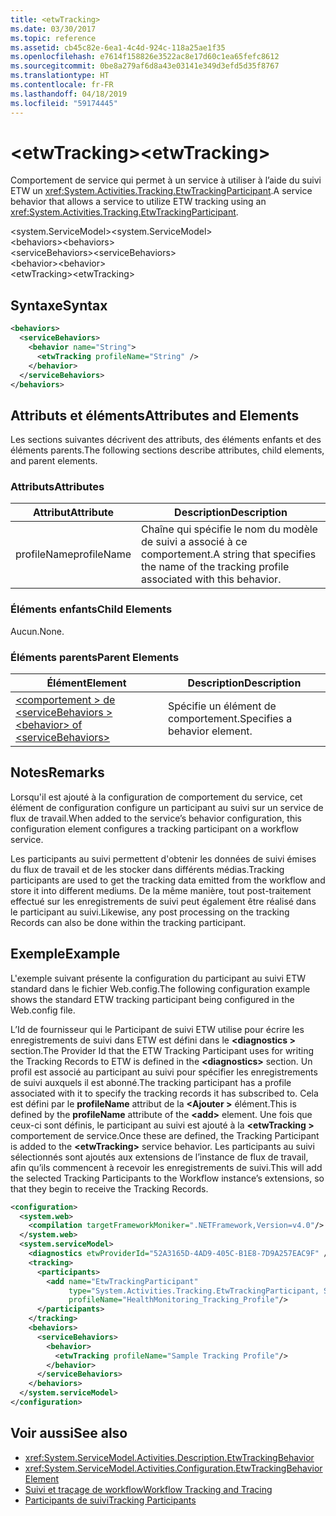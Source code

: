 ```yaml
---
title: <etwTracking>
ms.date: 03/30/2017
ms.topic: reference
ms.assetid: cb45c82e-6ea1-4c4d-924c-118a25ae1f35
ms.openlocfilehash: e7614f158826e3522ac8e17d60c1ea65fefc8612
ms.sourcegitcommit: 0be8a279af6d8a43e03141e349d3efd5d35f8767
ms.translationtype: HT
ms.contentlocale: fr-FR
ms.lasthandoff: 04/18/2019
ms.locfileid: "59174445"
---
```

# <a name="etwtracking"></a><span data-ttu-id="d713f-101">\<etwTracking></span><span class="sxs-lookup"><span data-stu-id="d713f-101">\<etwTracking></span></span>
<span data-ttu-id="d713f-102">Comportement de service qui permet à un service à utiliser à l’aide du suivi ETW un <xref:System.Activities.Tracking.EtwTrackingParticipant>.</span><span class="sxs-lookup"><span data-stu-id="d713f-102">A service behavior that allows a service to utilize ETW tracking using an <xref:System.Activities.Tracking.EtwTrackingParticipant>.</span></span>  
  
<span data-ttu-id="d713f-103">\<system.ServiceModel></span><span class="sxs-lookup"><span data-stu-id="d713f-103">\<system.ServiceModel></span></span>  
<span data-ttu-id="d713f-104">\<behaviors></span><span class="sxs-lookup"><span data-stu-id="d713f-104">\<behaviors></span></span>  
<span data-ttu-id="d713f-105">\<serviceBehaviors></span><span class="sxs-lookup"><span data-stu-id="d713f-105">\<serviceBehaviors></span></span>  
<span data-ttu-id="d713f-106">\<behavior></span><span class="sxs-lookup"><span data-stu-id="d713f-106">\<behavior></span></span>  
<span data-ttu-id="d713f-107">\<etwTracking></span><span class="sxs-lookup"><span data-stu-id="d713f-107">\<etwTracking></span></span>  
  
## <a name="syntax"></a><span data-ttu-id="d713f-108">Syntaxe</span><span class="sxs-lookup"><span data-stu-id="d713f-108">Syntax</span></span>  
  
```xml  
<behaviors>
  <serviceBehaviors>
    <behavior name="String">
      <etwTracking profileName="String" />
    </behavior>
  </serviceBehaviors>
</behaviors>  
```  
  
## <a name="attributes-and-elements"></a><span data-ttu-id="d713f-109">Attributs et éléments</span><span class="sxs-lookup"><span data-stu-id="d713f-109">Attributes and Elements</span></span>  
 <span data-ttu-id="d713f-110">Les sections suivantes décrivent des attributs, des éléments enfants et des éléments parents.</span><span class="sxs-lookup"><span data-stu-id="d713f-110">The following sections describe attributes, child elements, and parent elements.</span></span>  
  
### <a name="attributes"></a><span data-ttu-id="d713f-111">Attributs</span><span class="sxs-lookup"><span data-stu-id="d713f-111">Attributes</span></span>  
  
|<span data-ttu-id="d713f-112">Attribut</span><span class="sxs-lookup"><span data-stu-id="d713f-112">Attribute</span></span>|<span data-ttu-id="d713f-113">Description</span><span class="sxs-lookup"><span data-stu-id="d713f-113">Description</span></span>|  
|---------------|-----------------|  
|<span data-ttu-id="d713f-114">profileName</span><span class="sxs-lookup"><span data-stu-id="d713f-114">profileName</span></span>|<span data-ttu-id="d713f-115">Chaîne qui spécifie le nom du modèle de suivi a associé à ce comportement.</span><span class="sxs-lookup"><span data-stu-id="d713f-115">A string that specifies the name of the tracking profile associated with this behavior.</span></span>|  
  
### <a name="child-elements"></a><span data-ttu-id="d713f-116">Éléments enfants</span><span class="sxs-lookup"><span data-stu-id="d713f-116">Child Elements</span></span>  
 <span data-ttu-id="d713f-117">Aucun.</span><span class="sxs-lookup"><span data-stu-id="d713f-117">None.</span></span>  
  
### <a name="parent-elements"></a><span data-ttu-id="d713f-118">Éléments parents</span><span class="sxs-lookup"><span data-stu-id="d713f-118">Parent Elements</span></span>  
  
|<span data-ttu-id="d713f-119">Élément</span><span class="sxs-lookup"><span data-stu-id="d713f-119">Element</span></span>|<span data-ttu-id="d713f-120">Description</span><span class="sxs-lookup"><span data-stu-id="d713f-120">Description</span></span>|  
|-------------|-----------------|  
|[<span data-ttu-id="d713f-121">\<comportement > de \<serviceBehaviors ></span><span class="sxs-lookup"><span data-stu-id="d713f-121">\<behavior> of \<serviceBehaviors></span></span>](../../../../../docs/framework/configure-apps/file-schema/windows-workflow-foundation/behavior-of-servicebehaviors-of-workflow.md)|<span data-ttu-id="d713f-122">Spécifie un élément de comportement.</span><span class="sxs-lookup"><span data-stu-id="d713f-122">Specifies a behavior element.</span></span>|  
  
## <a name="remarks"></a><span data-ttu-id="d713f-123">Notes</span><span class="sxs-lookup"><span data-stu-id="d713f-123">Remarks</span></span>  
 <span data-ttu-id="d713f-124">Lorsqu'il est ajouté à la configuration de comportement du service, cet élément de configuration configure un participant au suivi sur un service de flux de travail.</span><span class="sxs-lookup"><span data-stu-id="d713f-124">When added to the service’s behavior configuration, this configuration element configures a tracking participant on a workflow service.</span></span>  
  
 <span data-ttu-id="d713f-125">Les participants au suivi permettent d'obtenir les données de suivi émises du flux de travail et de les stocker dans différents médias.</span><span class="sxs-lookup"><span data-stu-id="d713f-125">Tracking participants are used to get the tracking data emitted from the workflow and store it into different mediums.</span></span> <span data-ttu-id="d713f-126">De la même manière, tout post-traitement effectué sur les enregistrements de suivi peut également être réalisé dans le participant au suivi.</span><span class="sxs-lookup"><span data-stu-id="d713f-126">Likewise, any post processing on the tracking Records can also be done within the tracking participant.</span></span>  
  
## <a name="example"></a><span data-ttu-id="d713f-127">Exemple</span><span class="sxs-lookup"><span data-stu-id="d713f-127">Example</span></span>  
 <span data-ttu-id="d713f-128">L'exemple suivant présente la configuration du participant au suivi ETW standard dans le fichier Web.config.</span><span class="sxs-lookup"><span data-stu-id="d713f-128">The following configuration example shows the standard ETW tracking participant being configured in the Web.config file.</span></span>  
  
 <span data-ttu-id="d713f-129">L’Id de fournisseur qui le Participant de suivi ETW utilise pour écrire les enregistrements de suivi dans ETW est défini dans le  **\<diagnostics >** section.</span><span class="sxs-lookup"><span data-stu-id="d713f-129">The Provider Id that the ETW Tracking Participant uses for writing the Tracking Records to ETW is defined in the **\<diagnostics>** section.</span></span> <span data-ttu-id="d713f-130">Un profil est associé au participant au suivi pour spécifier les enregistrements de suivi auxquels il est abonné.</span><span class="sxs-lookup"><span data-stu-id="d713f-130">The tracking participant has a profile associated with it to specify the tracking records it has subscribed to.</span></span> <span data-ttu-id="d713f-131">Cela est défini par le **profileName** attribut de la  **\<Ajouter >** élément.</span><span class="sxs-lookup"><span data-stu-id="d713f-131">This is defined by the **profileName** attribute of the **\<add>** element.</span></span> <span data-ttu-id="d713f-132">Une fois que ceux-ci sont définis, le participant au suivi est ajouté à la  **\<etwTracking >** comportement de service.</span><span class="sxs-lookup"><span data-stu-id="d713f-132">Once these are defined, the Tracking Participant is added to the **\<etwTracking>** service behavior.</span></span> <span data-ttu-id="d713f-133">Les participants au suivi sélectionnés sont ajoutés aux extensions de l’instance de flux de travail, afin qu’ils commencent à recevoir les enregistrements de suivi.</span><span class="sxs-lookup"><span data-stu-id="d713f-133">This will add the selected Tracking Participants to the Workflow instance’s extensions, so that they begin to receive the Tracking Records.</span></span>  
  
```xml  
<configuration>   
  <system.web>   
    <compilation targetFrameworkMoniker=".NETFramework,Version=v4.0"/>   
  </system.web>   
  <system.serviceModel>   
    <diagnostics etwProviderId="52A3165D-4AD9-405C-B1E8-7D9A257EAC9F" />                
    <tracking>   
      <participants>   
        <add name="EtwTrackingParticipant"   
             type="System.Activities.Tracking.EtwTrackingParticipant, System.Activities, Version=4.0.0.0, Culture=neutral, PublicKeyToken=31bf3856ad364e35"   
             profileName="HealthMonitoring_Tracking_Profile"/>   
      </participants>   
    </tracking>   
    <behaviors>   
      <serviceBehaviors>   
        <behavior>   
          <etwTracking profileName="Sample Tracking Profile"/>  
        </behavior>   
      </serviceBehaviors>   
    </behaviors>   
  </system.serviceModel>   
</configuration>  
```  
  
## <a name="see-also"></a><span data-ttu-id="d713f-134">Voir aussi</span><span class="sxs-lookup"><span data-stu-id="d713f-134">See also</span></span>

- <xref:System.ServiceModel.Activities.Description.EtwTrackingBehavior>
- <xref:System.ServiceModel.Activities.Configuration.EtwTrackingBehaviorElement>
- [<span data-ttu-id="d713f-135">Suivi et traçage de workflow</span><span class="sxs-lookup"><span data-stu-id="d713f-135">Workflow Tracking and Tracing</span></span>](../../../../../docs/framework/windows-workflow-foundation/workflow-tracking-and-tracing.md)
- [<span data-ttu-id="d713f-136">Participants de suivi</span><span class="sxs-lookup"><span data-stu-id="d713f-136">Tracking Participants</span></span>](../../../../../docs/framework/windows-workflow-foundation/tracking-participants.md)
